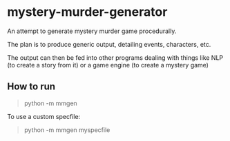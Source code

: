 mystery-murder-generator
========================

An attempt to generate mystery murder game procedurally.

The plan is to produce generic output, detailing events, characters, etc.

The output can then be fed into other programs dealing with things like NLP (to create a story from it) or a game engine (to create a mystery game)

How to run
----------
> python -m mmgen

To use a custom specfile:
> python -m mmgen myspecfile
